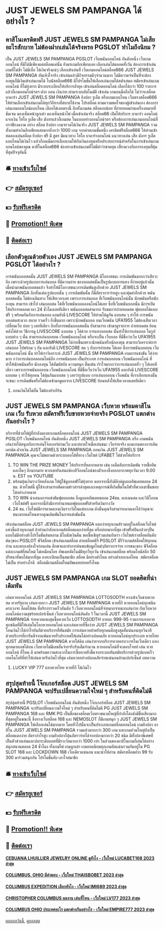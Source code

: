 # JUST JEWELS SM PAMPANGA ได้อย่างไร ?
## คาสิโนเครดิตฟรี JUST JEWELS SM PAMPANGA ไม่เสียอะไรสักบาท ไม่ต้องฝากเล่นได้จริงหรอ PGSLOT ทำไมถึงนิยม ?
เป็น JUST JEWELS SM PAMPANGA PGSLOT เว็บพนันออนไลน์ อันดับหนึ่ง เว็บเกมออนไลน์ ที่มิได้มีเพียงแค่สล็อตแค่นั้น ยังมรเกมอีกเพียบเลย เลือกเล่นได้ตลอดทั้งวัน ต้องการเข้าเล่นเกมที่ไม่ซ้ำ ไม่มีเบื่อ ได้เงินจริงแน่ๆ เลือกเข้าเล่นที่ เว็บเกมออนไลน์สล็อต666 JUST JEWELS SM PAMPANGA บันเทิงใจจริง เข้าเล่นแล้วมีกิจกรรมดีๆจำนวนมาก ไม่มีความจำเป็นที่จะต้องลงทุนก็มีเงินเข้าเล่นเกมได้ โบนัสสล็อต666 มีโปรโมชั่นให้เลือกเล่นเกมได้สม่ำเสมอ สมัครเข้าเล่นเกมออนไลน์ ที่ไม่ยุ่งยาก มีระบบระเบียบให้บริการล้ำยุค เข้าเล่นสล็อตออนไลน์ เลือกได้กว่า 100 รายการ แล้วก็เกมออนไลน์ฯลฯ ฝาก ถอน เงินง่าย ผ่านระบบอัตโนมัติ เข้าเล่น เกมบนมือถือได้ ไม่ว่าจะสล็อต บาคาร่า JUST JEWELS SM PAMPANGA ยิงปลา รูเล็ต หรือเกมแบบไหน เว็บตรงสล็อต666 ให้ท่านเลือกเข้าเล่นเกมได้ทุกวิถีทางที่สบายใช้งาน โปรสล็อต ตามความพอใจของผู้เข้าเล่นเอง
ต้องการเล่นเกมออนไลน์แบบไหน เลือกได้เลยตรงนี้ อีกทั้งเกมสด สล็อตงบน้อย ที่ถ่ายทอดผ่านเครื่องหมายที่ชัดเจน มองเห็นหน้าลูกเต๋า มองเห็นหน้าไพ่ เมื่อเข้าเล่นจริง สล็อต66 เปิดให้บริการ บาคาร่า ออนไลน์ แจกเงิน ไฮโล รูเล็ต เสือ มังกรแล้วก็เกมสด ในแบบอย่างออนไลน์ฯลฯ หรือต้องการเล่นเกมออนไลน์ที่กราฟิกงดงาม อย่าง สล็อต ยิงปลา เกมจรวดได้เงินจริง JUST JEWELS SM PAMPANGA รวมทั้งเกมทำเงินอีกเพียบเลยมากยิ่งกว่า 1000 เกม จากค่ายเกมชั้นหนึ่ง เครดิตฟรีสล็อต666 ให้ท่านเข้าทดลองเล่นสล็อต ยิงปลา ฟรี มี สูตร มีแนวทาง ไฮโล บาคาร่าออนไลน์ แนวทางเล่น เสือ มังกร รูเล็ต แบบไหนได้เงินไว แล้วก็กลเม็ดการเลือกเกมให้กับเงินลงทุนหรือประสบการณ์สำหรับในการเข้าเล่นเกมออนไลน์ของคุณ คาสิโนสล็อต666 ช่องทางเข้าเล่นเกมที่ไม่มีคำว่าขาดทุน เสี่ยงดวงกับการลงทุนที่คุ้มที่สุดปัจจุบันนี้

## 🛎 [ทางเข้าเว็บไซต์](https://bit.ly/3SdLNi2)
## 👉 [สมัครยูเซอร์](https://bit.ly/3SdLNi2)
## 💵 [รับฟรีเครดิต](https://bit.ly/3dyRKHj)
## 👑 [Promotion!! พิเศษ](https://bit.ly/3dyRKHj)
## 📱 [ติดต่อเรา](https://bit.ly/3dyRKHj)

## เลือกตัวคูณด้วยตัวเอง JUST JEWELS SM PAMPANGA PGSLOT ได้อย่างไร ?
การพนันบอลสดนั้น JUST JEWELS SM PAMPANGA มีโอกาสชนะ การเดิมพันมากกว่าเสียวะอีก เพราะด้วยรูปแบบการเล่นบอล ที่มีความง่าย ของบอลสดนั้นเป็นรูปแบบการแทง ที่ง่ายอยู่แล้วนั้น เมื่อนำมาพนันบอลสดแล้ว จึงทำให้มีโอกาสชนะการเดิมพันสูงอีกด้วย JUST JEWELS SM PAMPANGA อีกทั้งแต่ละรูปแบบนั้น ๆ การเดิมพันนั้น ก็มีอัตราการจ่ายสูง และคุ้มค่าอีกด้วย
พนันบอลสดนั้น ไม่ต้องเดินทาง ให้เสียเวลาเลย เพราะการเล่นบอล ที่เว็บพนันออนไลน์นั้น นักพนันหรือนักลงทุน สามารถ เข้าไป เล่นบอลสด ได้ที่เว็บพนันบอลออนไลน์ได้เลย ซึ่งที่เว็บพนันบอลนั้น มีการเปิดให้บริการตลอดเวลา 24 ชั่วโมงเลยทีเดียว
พนันบอลสดสามารถ รับชมการถ่ายทอดสด ฟุตบอลได้แบบฟรี ๆ พร้อมกันกับการเล่นบอล แถมยังมี LIVESCORE ให้ท่านได้ดูกัน แบบสด ๆ ทำให้ การพนันบอลสดสะดวก สบาย รวดเร็ว ยิ่งขึ้นมาก เพราะนักพนันบอล บนเว็บพนัน UFA1955 ไม่ต้องเสียเวลาเปลี่ยนเว็บ บ่อย ๆ เลยทีเดียว อีกทั้งการพนันบอลสดนั้น ยังสามารถ เข้ามาดูรายการ ถ่ายทอดสด ย้อนหลังได้ด้วย วิธีการดู LIVESCORE แบบสด ๆ ได้ด้วย
การแทงบอลสด นั้นทำให้การเล่นบอล ในรูปแบบต่าง ๆ นั้น สามารถเล่นบอลบน เว็บพนันออนไลน์ หรือจะเป็น เว็บบอล ที่มีชื่อว่าเว็บ UFA1955 JUST JEWELS SM PAMPANGA ได้ง่ายขึ้นเพราะนักพนันหรือนักลงทุน สามารถวิเคราะห์การเล่นบอล ไปพร้อม ๆ กัน และยังมี LIVESCORE สด ๆ กับการถ่ายสด ได้เลย ซึ่งการพนันบอลบน เว็บพนันออนไลน์ นั้น ทำให้เราวิเคราะห์ JUST JEWELS SM PAMPANGA เกมการแข่งขัน ได้ง่ายมาก กว่าการเล่นบอลออนไลน์อีก
การพนันบอล เป็นประเภท การเล่นบอลบน เว็บพนันออนไลน์ ที่ทำให้นักพนันหรือ นักลงทุน ได้สัมผัสกับ ความสนุก ตื่นเต้น เร้าใจมากกว่าการเล่นบอลทั่ว ๆ ไปเลยทีเดียว เพราะการพนันบอลบน เว็บพนันออนไลน์ ที่มีชื่อเว็บว่าเว็บ UFA1955 และยังมี LIVESCORE แบบสด ๆ ทำให้ทุกคน ได้ลุ้นกันแบบสด ๆ เลยว่ารูปแบบ การเล่นบอลบน เว็บพนัน ที่เราเลือกแทงนั้นจะชนะ การเดิมพันหรือไม่ต้องเข้ามาดูผลจาก LIVESCORE ย้อนหลังให้เสียเวลาลเลยทีเดียว
1. ถอนเงินได้ไม่อั้น ไม่ต้องทำเทิร์น

## JUST JEWELS SM PAMPANGA เว็บหวย พร้อมคาสิโนเกม เว็บ รับหวย สมัครฟรีเว็บขายหวยจ่ายจริง PGSLOT แตกต่างกันอย่างไร ?
บริการที่ช่วยให้ผู้ที่กำลังมองหาเกมสล็อตออนไลน์ JUST JEWELS SM PAMPANGA PGSLOT เว็บพนันออนไลน์ อันดับหนึ่ง JUST JEWELS SM PAMPANGA หรือ เกมพนันเล่นง่ายได้สนุกกับการเล่นโจ๊กเกอร์ผ่านเว็บ และสบายใจเมื่อเล่นชนะ เว็บจ่ายจริง แถมงานของการเติมเครดิต ฝากเงิน JUST JEWELS SM PAMPANGA ถอนเงิน JUST JEWELS SM PAMPANGA คุณจะไม่พลาดด้วยระบบออโต้ที่ทาง เว็บไซต์ UFABET ได้ช่วยให้บริการ
1. TO WIN THE PRIZE MONEY ให้บริการที่หลากหลาย เช่น เคล็ดลับการเดิมพัน รายชื่อทีม และอื่นๆ อีกมากมาย พวกเขายังเสนอช่องทีวีออนไลน์ของตัวเองซึ่งออกอากาศทุกวันเวลา 9.00 น. EST บน YOUTUBE
2. พร้อมลุ้นเงินรางวัลหลังเกม ให้ผู้ใช้ดูบอลฟรีไม่ยุ่งยาก นอกจากนี้ยังมีลิงค์ดูบอลอัพเดทตลอด 24 ชม. ด้วยไซต์นี้ ผู้ใช้จะสามารถติดตามข่าวสารล่าสุดและเหตุการณ์ที่เกิดขึ้นในกีฬาที่พวกเขาชื่นชอบได้อย่างง่ายดาย
3. TO WIN นำเสนอการแข่งขันฟุตบอลสด ลิ้งดูบอลอัพเดทตลอด 24ชม. คะแนนสด และวิดีโอบนเว็บไซต์ฟรี นอกจากนี้ยังมีการทำนายผลฟุตบอลฟรีสำหรับเงินรางวัล
4. 24 ชม. เว็บไซต์มีการคาดคะเนเงินรางวัลในแต่ละเกม ดังนั้นคุณจึงสามารถคาดเดาได้ว่าคุณจะชนะมากแค่ไหนหากคุณเดิมพันในการแข่งขันนั้น

เข้าเล่นเกมสล็อต JUST JEWELS SM PAMPANGA แตกง่ายทุกเกมส์รวมอยู่ในสล็อตเว็บไซต์แห่งนี้แล้วทุกเกมส์ ถ้าท่านกำลังหาเกมส์สล็อตแตกง่ายที่สุด หรือบ่อยมากที่สุด เข้าฟรีสปินกล้วยๆปั่นแบบไม่มีอย่างต่ำโปรโมชั่นล้นหลาม มีโบนัสเงินคืน ขอเชื้อเชิญร่วมเล่นกับเรา เว็บไซต์เราสล็อตอันดับต้นๆของ PGSLOT พีจีสล็อต เข้าเล่นเกมสล็อต ค่ายสล็อตพีจี PGSLOT มีรีวิวเกมส์สล็อตให้ทุกคนอ่าน และตกลงปลงใจก่อนเล่น ศึกษาและทำการค้นพบข้อมูลใหม่ๆอัตราการจ่าย การชนะของ พีจีสล็อต แต่ละเกมส์ที่สดใหม่ ไม่เหมือนใคร อัพเดทอัตโนมัติทุกวี่ทุกวัน เข้าเล่นเกมสล็อต พร้อมโบนัสอีก 50 ปริศนาที่พบได้มากที่สุด ลงทะเบียนเป็นสมาชิก สล็อต มีอย่างต่ำไหม อย่างต่ำเยอะแค่ไหน  สมัครสล็อตไม่เป็น ทำอย่างไรดี  สล็อตมีเกมสล็อตใหม่อัพเดทบ่อยครั้งไหม

## JUST JEWELS SM PAMPANGA เกม SLOT ยอดฮิตที่น่าเดิมพัน
เล่นหวยออนไลน์ JUST JEWELS SM PAMPANGA LOTTOSODTH ทางเข้าเว็บขายหวยสด หวยรัฐบาล เล่นหวยลาว JUST JEWELS SM PAMPANGA หวยยี่กี หวยออนไลน์ทุกชนิดครบวงจร ล็อตโต้สด ที่บริการรวดเร็วอันดับ 1 เว็บหวยออนไลน์ที่จ่ายมากจ่ายมากเล่นง่าย กับเว็บหวยออนไลน์ความสุขร้อยเปอร์เซ็นต์ เว็บหวยออนไลน์อันดับ 1 ในเวลานี้ JUST JEWELS SM PAMPANGA จ่ายหวยแพงสุดซื้อหวยเว็บ LOTTOSODTH บาทละ 999-95 รวมการแทงหวยทุกชนิดที่มีให้เล่นในโลกหวยออนไลน์ และเล่นหวยที่ซื้อง่าย JUST JEWELS SM PAMPANGA โอนเงินไวได้กำไรทันทีด้วยบริการที่ทันสมัย การเล่นหวยสำหรับทุกคนคือสูงสุดที่แน่นอนทุกวินาที ด้วยบริการที่การันตีจากแฟนหวยทั่วประเทศให้เล่นได้อย่างปลอดภัย หวยออนไลน์ทุกประเภท หวยไทย JUST JEWELS SM PAMPANGA หวยใต้ดิน เล่นง่ายจากบริการหวยครบวงจรในเว็บเดียว แทงทุกหมายเลขได้บน เว็บหวยไม่มีเลขอั้นจ่ายจริงรับเต็มจำนวน หวยออนไลน์ที่จะตอบโจทย์ เล่น หวย ออนไลน์ ที่ไหน ดี มาพร้อมความสะดวกในการซื้อหวยยิ่งขึ้นจากระบบทันสมัย ​​บริการด้วยรูปแบบเร็วเทคโนโลยีที่ทำให้เล่นหวยรับเงินไวที่สุด เล่นหวยอย่างปลอดภัยจ่ายแน่นอนล้านเปอร์เซ็นต์
บทความ
1. LUCKY VIP 777 แทงหวยไทย หวยยี่กี ได้เงินไว

## สรุปสุดท้ายนี้ โจ๊กเกอร์สล็อต JUST JEWELS SM PAMPANGA จะปรับเปลี่ยนความใจใหม่ ๆ สำหรับคนที่คิดไม่ดี
สรุปสุดท้ายนี้ PGSLOT เว็บพนันออนไลน์ อันดับหนึ่ง โจ๊กเกอร์สล็อต JUST JEWELS SM PAMPANGA จะปรับเปลี่ยนความใจใหม่ ๆ สำหรับคนที่คิดไม่ดี PG JUST JEWELS SM PAMPANGA 168 และ RMK PG เป็นชื่อของสล็อตเว็บตรงขนาดใหญ่ที่กำลังโด่งดังมีชื่อเสียงมากที่สุดอยู่ในขณะนี้ ซึ่งทางเว็บสล็อต 168 และ NEMOSLOT ก็มีเกมสนุก ๆ JUST JEWELS SM PAMPANGA ให้เลือกเล่นได้มากมาย โดยทั่วไปนั้นจะเป็นประเภทเกมสล็อตออนไลน์ เกมยิงปลา คาสิโน JUST JEWELS SM PAMPANGA รวมแล้วมากกว่า 300 เกม และเกมส่วนใหญ่ยังเป็นสล็อตแตกง่าย อัตรากำไรสูง เกมยิงปลาก็ลุ้นอัตราจ่ายได้จากปลามากกว่า 20 ชนิด มีทั้งปลาพิเศษที่เป็นตัวช่วยเล่นและปลาระดับบอสที่มีรางวัลมากกว่า 1000 เท่า ในส่วนของคาสิโนเกมก็เล่นได้อย่างสนุกสนานตลอด 24 ชั่วโมง ทั้งเกมไพ่ เกมลูกเต๋า เกมยอดนิยมทุกเกมอัดแน่นรวมกันอยู่ใน PG SLOT 168 และ LOCKDOWN 168 เว็บเดียวแน่นอน
แนะนำให้อ่าน สมัครสล็อตฝาก 99 รับ 300 มาร่วมสนุกกัน โปรโมชั่นลับ เอาใจสมาชิก

## 🛎 [ทางเข้าเว็บไซต์](https://bit.ly/3SdLNi2)
## 👉 [สมัครยูเซอร์](https://bit.ly/3SdLNi2)
## 💵 [รับฟรีเครดิต](https://bit.ly/3dyRKHj)
## 👑 [Promotion!! พิเศษ](https://bit.ly/3dyRKHj)
## 📱 [ติดต่อเรา](https://bit.ly/3dyRKHj)

#### [CEBUANA LHUILLIER JEWELRY ONLINE ดูยังไง - เว็บใหม่ LUCABET168 2023 ล่าสุด](https://atom.io/themes/cebuana%20lhuillier%20jewelry%20online%20ดูยังไง%20-%20เว็บใหม่%20lucabet168%202023%20ล่าสุด)
#### [COLUMBUS, OHIO มีคำตอบ - เว็บใหม่ THAISBOBET 2023 ล่าสุด](https://atom.io/themes/columbus%20ohio%20มีคำตอบ%20-%20เว็บใหม่%20thaisbobet%202023%20ล่าสุด)
#### [COLUMBUS EXPEDITION เลือกยังไง - เว็บใหม่ IMI689 2023 ล่าสุด](https://atom.io/themes/columbus%20expedition%20เลือกยังไง%20-%20เว็บใหม่%20imi689%202023%20ล่าสุด)
#### [CHRISTOPHER COLUMBUS ผลงาน เล่นที่ไหน - เว็บใหม่ LV177 2023 ล่าสุด](https://atom.io/themes/christopher%20columbus%20ผลงาน%20เล่นที่ไหน%20-%20เว็บใหม่%20lv177%202023%20ล่าสุด)
#### [COLUMBUS OHIO ประเทศอะไร แตกต่างกันอย่างไร - เว็บใหม่ EMPIRE777 2023 ล่าสุด](https://atom.io/themes/columbus%20ohio%20ประเทศอะไร%20แตกต่างกันอย่างไร%20-%20เว็บใหม่%20empire777%202023%20ล่าสุด)

[ผลบอลวันนี้](https://siamsport.tv "ผลบอลวันนี้"), [ดูบอลสด](https://siamsport.tv/ดูบอลสด "ดูบอลสด")